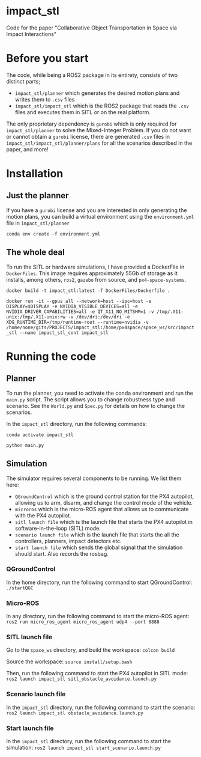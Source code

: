 # impact_stl
Code for the paper "Collaborative Object Transportation in Space via Impact Interactions"

# Before you start
The code, while being a ROS2 package in its entirety, consists of two distinct parts;
- `impact_stl/planner` which generates the desired motion plans and writes them to `.csv` files
- `impact_stl/impact_stl` which is the ROS2 package that reads the `.csv` files and executes them in SITL or on the real platform.

The only proprietary dependency is `gurobi` which is only required for `impact_stl/planner` to solve the Mixed-Integer Problem. If you do not want or cannot obtain a `gurobi` license, there are generated `.csv` files in `impact_stl/impact_stl/planner/plans` for all the scenarios described in the paper, and more!


# Installation
## Just the planner
If you have a `gurobi` license and you are interested in only generating the motion plans, you can build a virtual environment using the `environment.yml` file in `impact_stl/planner`

```conda env create -f environment.yml```


## The whole deal
To run the SITL or hardware simulations, I have provided a DockerFile in `DockerFiles`. This image requires approximately 55Gb of storage as it installs, among others, `ros2`, `gazebo` from source, and `px4-space-systems`.

```docker build -t impact_stl:latest -f DockerFiles/Dockerfile .```

```docker run -it --gpus all --network=host --ipc=host -e DISPLAY=$DISPLAY -e NVIDIA_VISIBLE_DEVICES=all -e NVIDIA_DRIVER_CAPABILITIES=all -e QT_X11_NO_MITSHM=1 -v /tmp/.X11-unix:/tmp/.X11-unix:rw -v /dev/dri:/dev/dri -e XDG_RUNTIME_DIR=/tmp/runtime-root --runtime=nvidia -v /home/none/gits/PROJECTS/impact_stl:/home/px4space/space_ws/src/impact_stl --name impact_stl_cont impact_stl```

# Running the code
## Planner
To run the planner, you need to activate the conda environment and run the `main.py` script. 
The script allows you to change robustness type and scenario. See the `World.py` and `Spec.py` for details on how to change the scenarios. 

In the `impact_stl` directory, run the following commands:

```conda activate impact_stl```

```python main.py```

## Simulation
The simulator requires several components to be running. We list them here:
- `QGroundControl` which is the ground control station for the PX4 autopilot, allowing us to arm, disarm, and change the control mode of the vehicle.
- `microros` which is the micro-ROS agent that allows us to communicate with the PX4 autopilot.
- `sitl launch file` which is the launch file that starts the PX4 autopilot in software-in-the-loop (SITL) mode.
- `scenario launch file` which is the launch file that starts the all the controllers, planners, impact detectors etc.
- `start launch file` which sends the global signal that the simulation should start. Also records the rosbag.

### QGroundControl
In the home directory, run the following command to start QGroundControl:
```./startQGC```

### Micro-ROS
In any directory, run the following command to start the micro-ROS agent:
```ros2 run micro_ros_agent micro_ros_agent udp4 --port 8888```

### SITL launch file
Go to the `space_ws` directory, and build the workspace:
```colcon build```

Source the workspace:
```source install/setup.bash```

Then, run the following command to start the PX4 autopilot in SITL mode:
```ros2 launch impact_stl sitl_obstacle_avoidance.launch.py```

### Scenario launch file
In the `impact_stl` directory, run the following command to start the scenario:
```ros2 launch impact_stl obstacle_avoidance.launch.py```

### Start launch file
In the `impact_stl` directory, run the following command to start the simulation:
```ros2 launch impact_stl start_scenario.launch.py```
